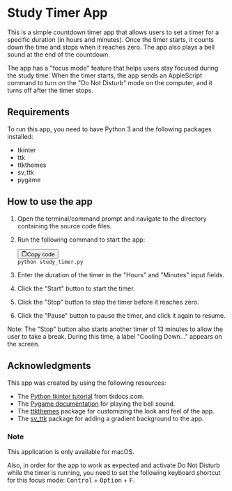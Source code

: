 <div class="markdown prose w-full break-words dark:prose-invert light"><h1>Study Timer App</h1><p>This is a simple countdown timer app that allows users to set a timer for a specific duration (in hours and minutes). Once the timer starts, it counts down the time and stops when it reaches zero. The app also plays a bell sound at the end of the countdown.</p><p>The app has a "focus mode" feature that helps users stay focused during the study time. When the timer starts, the app sends an AppleScript command to turn on the "Do Not Disturb" mode on the computer, and it turns off after the timer stops.</p><h2>Requirements</h2><p>To run this app, you need to have Python 3 and the following packages installed:</p><ul><li>tkinter</li><li>ttk</li><li>ttkthemes</li><li>sv_ttk</li><li>pygame</li></ul><h2>How to use the app</h2><ol><li><p>Open the terminal/command prompt and navigate to the directory containing the source code files.</p></li><li><p>Run the following command to start the app:</p><pre><div class="bg-black rounded-md mb-4"><div class="flex items-center relative text-gray-200 bg-gray-800 px-4 py-2 text-xs font-sans justify-between rounded-t-md"><button class="flex ml-auto gap-2"><svg stroke="currentColor" fill="none" stroke-width="2" viewBox="0 0 24 24" stroke-linecap="round" stroke-linejoin="round" class="h-4 w-4" height="1em" width="1em" xmlns="http://www.w3.org/2000/svg"><path d="M16 4h2a2 2 0 0 1 2 2v14a2 2 0 0 1-2 2H6a2 2 0 0 1-2-2V6a2 2 0 0 1 2-2h2"></path><rect x="8" y="2" width="8" height="4" rx="1" ry="1"></rect></svg>Copy code</button></div><div class="p-4 overflow-y-auto"><code class="!whitespace-pre hljs">python study_timer.py
</code></div></div></pre></li><li><p>Enter the duration of the timer in the "Hours" and "Minutes" input fields.</p></li><li><p>Click the "Start" button to start the timer.</p></li><li><p>Click the "Stop" button to stop the timer before it reaches zero.</p></li><li><p>Click the "Pause" button to pause the timer, and click it again to resume.</p></li></ol><p>Note: The "Stop" button also starts another timer of 13 minutes to allow the user to take a break. During this time, a label "Cooling Down..." appears on the screen.</p><h2>Acknowledgments</h2><p>This app was created by using the following resources:</p><ul><li>The <a href="https://tkdocs.com/tutorial/index.html" target="_new">Python tkinter tutorial</a> from tkdocs.com.</li><li>The <a href="https://www.pygame.org/docs/" target="_new">Pygame documentation</a> for playing the bell sound.</li><li>The <a href="https://ttkthemes.readthedocs.io/en/latest/index.html" target="_new">ttkthemes</a> package for customizing the look and feel of the app.</li><li>The <a href="https://pypi.org/project/sv-ttk/" target="_new">sv_ttk</a> package for adding a gradient background to the app.</li></ul></div>

<h3>Note</h3>
<p>This application is only available for macOS.</p> Also, in order for the app to work as expected and activate Do Not Disturb while the timer is running, you need to set the following keyboard shortcut for this focus mode: <kbd>Control</kbd> + <kbd>Option</kbd> + <kbd>F</kbd>.
